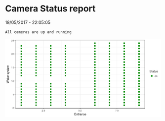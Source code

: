 Camera Status report
================
18/05/2017 - 22:05:05

    All cameras are up and running

![](camreport_files/figure-markdown_github/unnamed-chunk-2-1.png)
